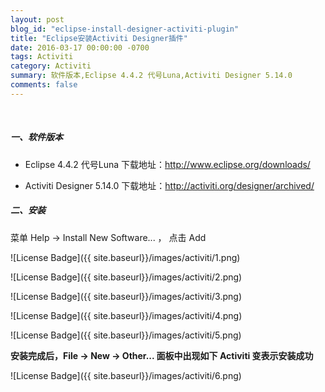 ```yaml
---
layout: post
blog_id: "eclipse-install-designer-activiti-plugin"
title: "Eclipse安装Activiti Designer插件"
date: 2016-03-17 00:00:00 -0700
tags: Activiti
category: Activiti
summary: 软件版本,Eclipse 4.4.2 代号Luna,Activiti Designer 5.14.0
comments: false
---
```

<br>

##### **一、软件版本**

+ Eclipse 4.4.2 代号Luna   下载地址：<a href="http://www.eclipse.org/downloads/">http://www.eclipse.org/downloads/</a>

+ Activiti Designer 5.14.0 下载地址：<a href="http://activiti.org/designer/archived/">http://activiti.org/designer/archived/</a>

##### **二、安装**

菜单 Help -> Install New Software... ， 点击 Add

![License Badge]({{ site.baseurl}}/images/activiti/1.png)

![License Badge]({{ site.baseurl}}/images/activiti/2.png)

![License Badge]({{ site.baseurl}}/images/activiti/3.png)

![License Badge]({{ site.baseurl}}/images/activiti/4.png)

![License Badge]({{ site.baseurl}}/images/activiti/5.png)

**安装完成后，File -> New -> Other... 面板中出现如下 Activiti 变表示安装成功**

![License Badge]({{ site.baseurl}}/images/activiti/6.png)

<br>
